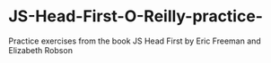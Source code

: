 # JS-Head-First-O-Reilly-practice-
Practice exercises from the book JS Head First by Eric Freeman and Elizabeth Robson
